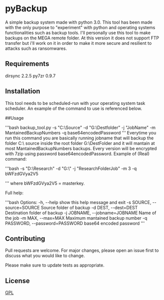 # pyBackup
 A simple backup system made with python 3.0.
 This tool has been made with the only purpose to "experiment" with python and operating systems functionalities such as backup tools.
 I'll personally use this tool to make backups on the MEGA remote folder.
 At this version it does not support FTP transfer but i'll work on it in order to make it more secure and resilient to attacks
 such as ransomwares.

## Requirements
dirsync 2.2.5
py7zr 0.9.7

## Installation
This tool needs to be scheduled-run with your operating system task scheduler.
An example of the command to use is referenced below.

##Usage

'''bash
backup_tool.py -s "C:\\Source" -d "G:\\Destfolder" -j "JobName" -m MantainedBackupNumbers -q base64encodedPassword
'''
Everytime you run this command you are basically running jobname that will backup the folder C:\\ source inside the root folder G:\\DestFolder and it will mantain at most MantainedBackupNumbers backups. Every version will be encrypted with 7zip using password base64encodedPassword.
Example of (Real) command:

'''bash
-s "D:\Research" -d "G:\\" -j "ResearchFolderJob" -m 3 -q bWFzdGVya2V5

'''
where bWFzdGVya2V5 = masterkey.

Full help:

'''bash
Options:
  -h, --help            show this help message and exit
  -s SOURCE, --source=SOURCE
                        Source folder of backup
  -d DEST, --dest=DEST  Destination folder of backup
  -j JOBNAME, --jobname=JOBNAME
                        Name of the job
  -m MAX, --max=MAX     Maximum mantained backup number
  -q PASSWORD, --password=PASSWORD
                        base64 encoded password
'''

## Contributing
Pull requests are welcome. For major changes, please open an issue first to discuss what you would like to change.

Please make sure to update tests as appropriate.

## License
[GPL](https://choosealicense.com/licenses/gpl-3.0/#)
